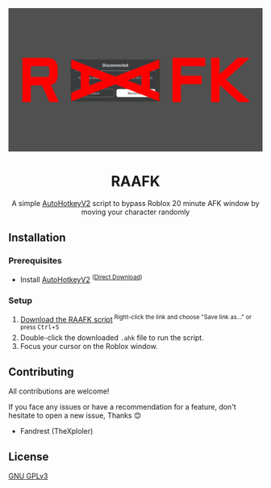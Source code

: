 ![RAAFK Banner](Github/banner.png)
<h1 align="center">RAAFK</h1>
<p align="center">
  A simple <a href="https://www.autohotkey.com/">AutoHotkeyV2</a> script to bypass Roblox 20 minute AFK window by moving your character randomly
</p>

## Installation

### Prerequisites

- Install [AutoHotkeyV2](https://www.autohotkey.com/) <sup>([Direct Download](https://www.autohotkey.com/download/ahk-v2.exe))</sup>

### Setup

1. [Download the RAAFK script](https://raw.githubusercontent.com/TheXploler/RAAFK/refs/heads/main/RAAFK.ahk)<sup> Right-click the link and choose "Save link as..." or press <kbd>Ctrl</kbd>+<kbd>S</kbd></sup>
2. Double-click the downloaded `.ahk` file to run the script.
3. Focus your cursor on the Roblox window.

## Contributing

All contributions are welcome!

If you face any issues or have a recommendation for a feature, don't hesitate to open a new issue, Thanks 😊

- Fandrest (TheXploler)

## License

[GNU GPLv3](https://choosealicense.com/licenses/gpl-3.0/)
